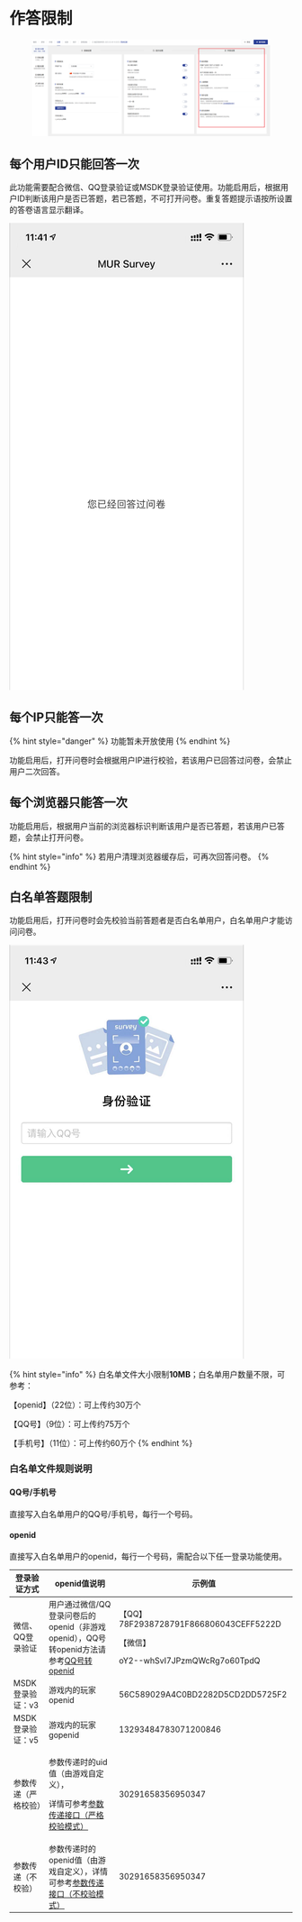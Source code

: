 # 作答限制

<figure><img src="../../../.gitbook/assets/image (12) (1).png" alt=""><figcaption></figcaption></figure>

## 每个用户ID只能回答一次

此功能需要配合微信、QQ登录验证或MSDK登录验证使用。功能启用后，根据用户ID判断该用户是否已答题，若已答题，不可打开问卷。重复答题提示语按所设置的答卷语言显示翻译。

![重复答题提示](<../../../.gitbook/assets/image (48).png>)

## 每个IP只能答一次

{% hint style="danger" %}
功能暂未开放使用
{% endhint %}

功能启用后，打开问卷时会根据用户IP进行校验，若该用户已回答过问卷，会禁止用户二次回答。

## 每个浏览器只能答一次

功能启用后，根据用户当前的浏览器标识判断该用户是否已答题，若该用户已答题，会禁止打开问卷。

{% hint style="info" %}
若用户清理浏览器缓存后，可再次回答问卷。
{% endhint %}

## 白名单答题限制

功能启用后，打开问卷时会先校验当前答题者是否白名单用户，白名单用户才能访问问卷。

![白名单身份验证](<../../../.gitbook/assets/image (372).png>)

{% hint style="info" %}
白名单文件大小限制**10MB**；白名单用户数量不限，可参考：

【openid】（22位）：可上传约30万个

【QQ号】（9位）：可上传约75万个

【手机号】（11位）：可上传约60万个
{% endhint %}

### 白名单文件规则说明

#### QQ号/手机号

直接写入白名单用户的QQ号/手机号，每行一个号码。

#### openid

直接写入白名单用户的openid，每行一个号码，需配合以下任一登录功能使用。

| 登录验证方式      | openid值说明                                                                                                                                                                                                                  | 示例值                                                                                       |
| ----------- | -------------------------------------------------------------------------------------------------------------------------------------------------------------------------------------------------------------------------- | ----------------------------------------------------------------------------------------- |
| 微信、QQ登录验证   | 用户通过微信/QQ登录问卷后的openid（非游戏openid），QQ号转openid方法请参考[QQ号转openid](https://imur.gitbook.io/help_center/chang-jian-wen-ti/uidopenid-zhuan-huan-qq-hao#fu-lu-openid-shi-shen-me-ying-yong-nei-yong-hu-shen-fen-de-wei-yi-biao-shi) | <p>【QQ】78F2938728791F866806043CEFF5222D</p><p>【微信】</p><p>oY2--whSvI7JPzmQWcRg7o60TpdQ</p> |
| MSDK登录验证：v3 | 游戏内的玩家openid                                                                                                                                                                                                               | 56C589029A4C0BD2282D5CD2DD5725F2                                                          |
| MSDK登录验证：v5 | 游戏内的玩家gopenid                                                                                                                                                                                                              | 13293484783071200846                                                                      |
| 参数传递（严格校验）  | <p>参数传递时的uid值（由游戏自定义），</p><p>详情可参考<a href="../../../api-wen-dang/fei-msdk-deng-lu-tai-chuan-di-jie-kou.md">参数传递接口（严格校验模式）</a></p>                                                                                          | 30291658356950347                                                                         |
| 参数传递（不校验）   | 参数传递时的openid值（由游戏自定义），详情可参考[参数传递接口（不校验模式）](../../../api-wen-dang/can-shu-chuan-di-jie-kou-bu-xiao-yan-mo-shi.md)                                                                                                           | 30291658356950347                                                                         |

